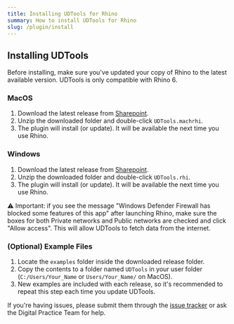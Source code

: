 ```yaml
---
title: Installing UDTools for Rhino
summary: How to install UDTools for Rhino
slug: /plugin/install
---
```

## Installing UDTools

Before installing, make sure you've updated your copy of Rhino to the latest available version. UDTools is only compatible with Rhino 6.

### MacOS

1. Download the latest release from [Sharepoint](https://nyco365.sharepoint.com/:f:/s/NYCPLANNING/ud/EpToV_nrVkZLhbH_9nu93xEBxMtwONp9tAb5MKmltODayQ?e=ZeuDHf).
2. Unzip the downloaded folder and double-click `UDTools.machrhi`.
3. The plugin will install (or update). It will be available the next time you use Rhino.

### Windows

1. Download the latest release from [Sharepoint](https://nyco365.sharepoint.com/:f:/s/NYCPLANNING/ud/EpToV_nrVkZLhbH_9nu93xEBxMtwONp9tAb5MKmltODayQ?e=ZeuDHf).
2. Unzip the downloaded folder and double-click `UDTools.rhi`.
3. The plugin will install (or update). It will be available the next time you use Rhino.

⚠️ Important: if you see the message "Windows Defender Firewall has blocked some features of this app" after launching Rhino, make sure the boxes for both Private networks and Public networks are checked and click "Allow access". This will allow UDTools to fetch data from the internet.

### (Optional) Example Files

1. Locate the `examples` folder inside the downloaded release folder.
2. Copy the contents to a folder named `UDTools` in your user folder (`C:/Users/Your_Name` or `Users/Your_Name/` on MacOS).
3. New examples are included with each release, so it's recommended to repeat this step each time you update UDTools.

If you're having issues, please submit them through the [issue tracker](https://github.com/NYCPlanning/ud-digital-practice/issues) or ask the Digital Practice Team for help.
